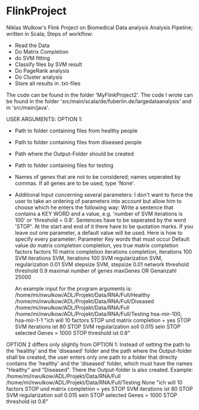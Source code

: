# FlinkProject
Niklas Wulkow's Flink Project on Biomedical Data analysis
Analysis Pipeline; written in Scala;
Steps of workflow:
  - Read the Data
  - Do Matrix Completion
  - do SVM fitting
  - Classify files by SVM result
  - Do PageRank analysis
  - Do Cluster analysis
  - Store all results in .txt-files


The code can be found in the folder 'MyFlinkProject2'. The code I wrote can be found in the folder
'src/main/scala/de/fuberlin.de/largedataanalysis' and in 'src/main/java'.

USER ARGUMENTS:
OPTION 1:
  - Path to folder containing files from healthy people
  - Path to folder containing files from diseased people
  - Path where the Output-Folder should be created
  - Path to folder containing files for testing
  - Names of genes that are not to be considered; names seperated by commas. If all genes are to be used, type 'None'.
  - Additional Input concerning several parameters: I don't want to force the user to take an ordering of parameters into account
    but allow him to choose which he enters the following way: Write a sentence that contains a KEY WORD and a value, e.g.
    'number of SVM iterations is 100' or 'threshold = 0.8'. Sentences have to be seperated by the word 'STOP'. At the start
    and end of it there have to be quotation marks. If you leave out one parameter, a default value will be used.
    Here is how to specify every parameter:
    Parameter				Key words that must occur	Default value
    do matrix completion		completion, yes			true
    matrix completion factors		factors				10
    matrix completion iterations	completion, iterations		100
    SVM iterations			SVM, iterations			100
    SVM regularization			SVM, regularization		0.01
    SVM stepsize			SVM, stepsize			0.01
    network threshold			threshold			0.9
    maximal number of genes		maxGenes OR Genanzahl		25000
    
    An example input for the program arguments is:
    /home/mi/nwulkow/ADL/Projekt/Data/RNA/Full/Healthy
    /home/mi/nwulkow/ADL/Projekt/Data/RNA/Full/Diseased
    /home/mi/nwulkow/ADL/Projekt/Data/RNA/Full
    /home/mi/nwulkow/ADL/Projekt/Data/RNA/Full/Testing
    hsa-mir-100, hsa-mir-1-1
    "ich will 10 factors STOP und matrix completion = yes STOP SVM iterations ist 80 STOP
    SVM regularization soll 0.015 sein STOP selected Genes = 1000 STOP threshold ist 0.8"
    
OPTION 2 differs only slightly from OPTION 1:
Instead of setting the path to the 'healthy' and the 'diseased' folder and the path where the Output-folder shall be created,
the user enters only one path to a folder that directly contains the 'healthy' and the 'diseased' folder, which must have
the names "Healthy" and "Diseased". There the Output-folder is also created.
Example:
    /home/mi/nwulkow/ADL/Projekt/Data/RNA/Full
    /home/mi/nwulkow/ADL/Projekt/Data/RNA/Full/Testing
    None
    "ich will 10 factors STOP und matrix completion = yes STOP SVM iterations ist 80 STOP
    SVM regularization soll 0.015 sein STOP selected Genes = 1000 STOP threshold ist 0.8"
